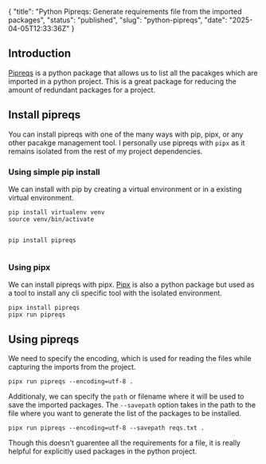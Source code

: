{
  "title": "Python Pipreqs: Generate requirements file from the imported packages",
  "status": "published",
  "slug": "python-pipreqs",
  "date": "2025-04-05T12:33:36Z"
}

<h2>Introduction</h2>
<p><a href="https://pypi.org/project/pipreqs/">Pipreqs</a> is a python package that allows us to list all the pacakges which are imported in a python project. This is a great package for reducing the amount of redundant packages for a project.</p>
<h2>Install pipreqs</h2>
<p>You can install pipreqs with one of the many ways with pip, pipx, or any other pacakge management tool. I personally use pipreqs with <code>pipx</code> as it remains isolated from the rest of my project dependencies.</p>
<h3>Using simple pip install</h3>
<p>We can install with pip by creating a virtual environment or in a existing virtual environment.</p>
<pre><code>pip install virtualenv venv
source venv/bin/activate

pip install pipreqs
</code></pre>
<h3>Using pipx</h3>
<p>We can install pipreqs with pipx. <a href="https://pypi.org/project/pipx/">Pipx</a> is also a python package but used as a tool to install any cli specific tool with the isolated environment.</p>
<pre><code>pipx install pipreqs
pipx run pipreqs
</code></pre>
<h2>Using pipreqs</h2>
<p>We need to specify the encoding, which is used for reading the files while capturing the imports from the project.</p>
<pre><code>pipx run pipreqs --encoding=utf-8 .
</code></pre>
<p>Additionaly, we can specify the <code>path</code> or filename where it will be used to save the imported packages. The <code>--savepath</code> option takes in the path to the file where you want to generate the list of the packages to be installed.</p>
<pre><code>pipx run pipreqs --encoding=utf-8 --savepath reqs.txt . 
</code></pre>
<p>Though this doesn't guarentee all the requirements for a file, it is really helpful for explicitly used packages in the python project.</p>
